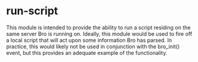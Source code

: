 # run-script
This module is intended to provide the ability to run a script residing on the same server Bro is running on.  Ideally, this module would be used to fire off a local script that will act upon some information Bro has parsed.  In practice, this would likely not be used in conjunction with the bro_init() event, but this provides an adequate example of the functionality.